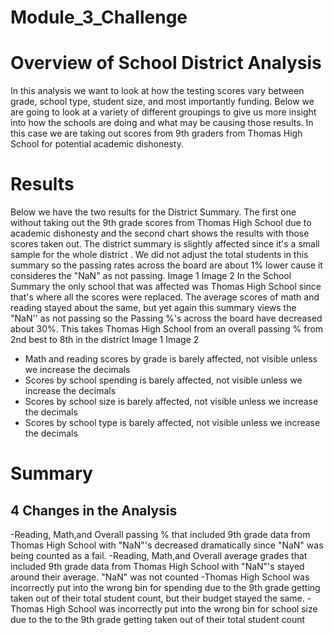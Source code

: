 # Module_3_Challenge
# Overview of School District Analysis
In this analysis we want to look at how the testing scores vary between grade, school type, student size, and most importantly funding. Below we are going to look at a variety of different groupings to give us more insight into how the schools are doing and what may be causing those results. In this case we are taking out scores from 9th graders from Thomas High School for potential academic dishonesty.
# Results
Below we have the two results for the District Summary. The first one without taking out the 9th grade scores from Thomas High School due to academic dishonesty and the second chart shows the results with those scores taken out. The district summary is slightly affected since it's a small sample for the whole district . We did not adjust the total students in this summary so the passing rates across the board are about 1% lower cause it consideres the "NaN" as not passing.
Image 1
Image 2
In the School Summary the only school that was affected was Thomas High School since that's where all the scores were replaced. The average scores of math and reading stayed about the same, but yet again this summary views the "NaN'' as not passing so the Passing %'s across the board have decreased about 30%. This takes Thomas High School from an overall passing % from 2nd best to 8th in the district
Image 1
Image 2
- Math and reading scores by grade is barely affected, not visible unless we increase the decimals
- Scores by school spending is barely affected, not visible unless we increase the decimals
- Scores by school size is barely affected, not visible unless we increase the decimals
- Scores by school type is barely affected, not visible unless we increase the decimals
# Summary
## 4 Changes in the Analysis 
  -Reading, Math,and Overall passing % that included 9th grade data from Thomas High School with "NaN"'s decreased dramatically since "NaN" was being counted as a fail.
  -Reading, Math,and Overall average grades that included 9th grade data from Thomas High School with "NaN"'s stayed around their average. "NaN" was not counted
  -Thomas High School was incorrectly put into the wrong bin for spending due to the 9th grade getting taken out of their total student count, but their budget stayed the same.
  -Thomas High School was incorrectly put into the wrong bin for school size due to the to the 9th grade getting taken out of their total student count
